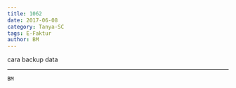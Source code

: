 ```yaml
---
title: 1062
date: 2017-06-08
category: Tanya-SC
tags: E-Faktur
author: BM
---
```


cara backup data

---



`BM`
